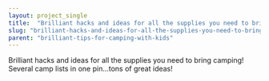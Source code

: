 ```yaml
---
layout: project_single
title:  "Brilliant hacks and ideas for all the supplies you need to bring camping! Several camp lists in one pin...tons of great ideas!"
slug: "brilliant-hacks-and-ideas-for-all-the-supplies-you-need-to-bring-camping-several-camp"
parent: "brilliant-tips-for-camping-with-kids"
---
```

Brilliant hacks and ideas for all the supplies you need to bring camping! Several camp lists in one pin...tons of great ideas!